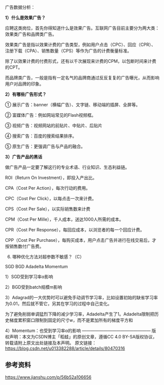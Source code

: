 广告数据分析：





**1）什么是效果广告？**



​       应聘这类岗位，首先你得知道什么是效果广告。互联网广告目前主要分为两大类：效果类广告和品牌类广告。

效果类广告是指以效果计费的广告类型，例如用户点击（CPC）、回应（CPR）、注册下载（CPA）、销售数量（CPS）等作为广告的计费衡量标准。

除了以效果计费的付费形式，还有以千次展现来计费的CPM，以包断时间来计费的CPT。

而品牌类广告，一般是指有一定名气的品牌商通过反反复复的广告曝光，从而影响用户对品牌的印象。

**2）有哪些广告形式？**

① 展示广告：banner（横幅广告）、文字链、移动端的插屏、全屏等。

② 富媒体广告：例如网站常见的Flash视频框。

③ 视频广告：视频网站的前贴片、中贴片、后贴片

④ 搜索广告：百度的搜索结果排序。

⑤ 原生广告：更强调广告与产品的融合。



**3）广告产品的黑话**

做广告产品一定要了解这行的专业术语、行业知识、生态利益链。

ROI（Return On Investment），即投入产出比。

CPA（Cost Per Action），每次行动的费用。

CPC（Cost Per Click），以每点击一次来计费。

CPS（Cost Per Sale），以实际销售数来计费

CPM（Cost Per Mille），千人成本，送达1000人所需的成本。

CPR（Cost Per Response），每回应成本，以浏览者的每一个回应计费。

CPP（Cost Per Purchase），每购买成本，用户点击广告并进行在线交易后，才按销售数付广告费。



6. 哪种优化方法对超参数不敏感？（C）

SGD BGD Adadelta Momentum

1）SGD受到学习率α影响

2）BGD受到batch规模m影响

3）Adagrad的一大优势时可以避免手动调节学习率，比如设置初始的缺省学习率为0.01，然后就不管它，另其在学习的过程中自己变化。

为了避免削弱单调猛烈下降的减少学习率，Adadelta产生了1。Adadelta限制把历史梯度累积窗口限制到固定的尺寸w，而不是累加所有的梯度平方和

4）Momentum：也受到学习率α的影响
————————————————
版权声明：本文为CSDN博主「稻蛙」的原创文章，遵循CC 4.0 BY-SA版权协议，转载请附上原文出处链接及本声明。
原文链接：https://blog.csdn.net/u013382288/article/details/80470316

## 参考资料

https://www.jianshu.com/p/56b52a106656

